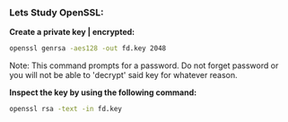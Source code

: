 ### Lets Study OpenSSL:

**Create a private key | encrypted:**
```bash
openssl genrsa -aes128 -out fd.key 2048
```

Note: This command prompts for a password. Do not forget password or you will not be able to 'decrypt' said key for whatever reason.


**Inspect the key by using the following command:**
```bash
openssl rsa -text -in fd.key 
```
